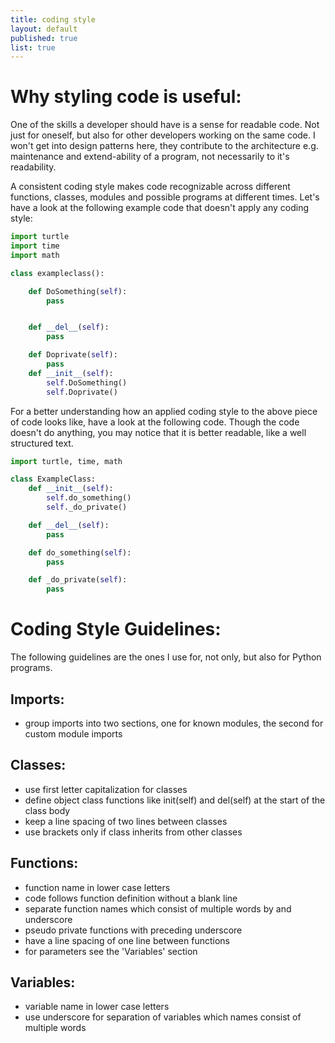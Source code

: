 ```yaml
---
title: coding style
layout: default
published: true
list: true
---
```

# Why styling code is useful:
One of the skills a developer should have is a sense for readable code. Not just for oneself, but also for other developers working on the same code. I won't get into design patterns here, they contribute to the architecture e.g. maintenance and extend-ability of a program, not necessarily to it's readability.

A consistent coding style makes code recognizable across different functions, classes, modules and possible programs at different times. Let's have a look at the following example code that doesn't apply any coding style:

```python
import turtle
import time
import math

class exampleclass():

    def DoSomething(self):
        pass


    def __del__(self):
        pass

    def Doprivate(self):
        pass
    def __init__(self):
        self.DoSomething()
        self.Doprivate()
```


For a better understanding how an applied coding style to the above piece of code looks like, have a look at the following code. Though the code doesn't do anything, you may notice that it is better readable, like a well structured text.

```python
import turtle, time, math

class ExampleClass:
    def __init__(self):
        self.do_something()
        self._do_private()

    def __del__(self):
        pass

    def do_something(self):
        pass

    def _do_private(self):
        pass
```


# Coding Style Guidelines:
The following guidelines are the ones I use for, not only, but also for Python programs.


## Imports:
* group imports into two sections, one for known modules, the second for custom module imports


## Classes:
* use first letter capitalization for classes
* define object class functions like init(self) and del(self) at the start of the class body
* keep a line spacing of two lines between classes
* use brackets only if class inherits from other classes


## Functions:
* function name in lower case letters
* code follows function definition without a blank line
* separate function names which consist of multiple words by and underscore
* pseudo private functions with preceding underscore
* have a line spacing of one line between functions
* for parameters see the 'Variables' section


## Variables:
* variable name in lower case letters
* use underscore for separation of variables which names consist of multiple words
